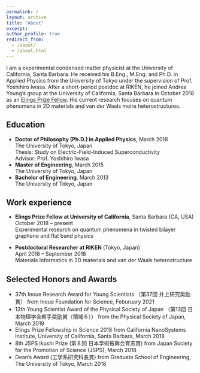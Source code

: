 ```yaml
---
permalink: /
layout: archive
title: "About"
excerpt:
author_profile: true
redirect_from: 
  - /about/
  - /about.html
---
```


I am a experimental condensed matter physicist at the University of California, Santa Barbara. He received his B.Eng., M.Eng. and Ph.D. in Applied Physics from the University of Tokyo under the supervision of Prof. Yoshihiro Iwasa. After a short-period postdoc at RIKEN, he joined Andrea Young’s group at the University of California, Santa Barbara in October 2018 as an [Elings Prize Fellow](https://www.cnsi.ucsb.edu/resources/funding/elings-prize/fellows). His current research focuses on quantum phenomena in 2D materials and van der Waals moire heterostructures.

## Education

* **Doctor of Philosophy (Ph.D.) in Applied Physics**, March 2018<br>
  The University of Tokyo, Japan<br>
  Thesis: Study on Electric-Field-Induced Superconductivity<br>
  Advisor: Prof. Yoshihiro Iwasa
  <br>
* **Master of Engineering**, March 2015<br>
  The University of Tokyo, Japan
  <br>
* **Bachelor of Engineering**, March 2013<br>
  The University of Tokyo, Japan

## Work experience

* **Elings Prize Fellow at University of California**, Santa Barbara (CA, USA)<br>
  October 2018 – present<br>
  Experimental research on quantum phenomena in twisted bilayer graphene and flat band physics

* **Postdoctoral Researcher at RIKEN** (Tokyo, Japan)<br>
  April 2018 – September 2018<br>
  Materials Informatics in 2D materials and van der Waals heterostructure

## Selected Honors and Awards
* 37th Inoue Research Award for Young Scientists （第37回 井上研究奨励賞） from Inoue Foundation for Science, Feburuary 2021
* 13th Young Scientist Award of the Physical Society of Japan （第13回 日本物理学会若手奨励賞（領域６）） from the Physical Society of Japan, March 2019
* Elings Prize Fellowship in Science 2018
from California NanoSystems Institute, University of California, Santa Barbara, March 2018
* 8th JSPS Ikushi Prize  (第８回 日本学術振興会育志賞)  from Japan Society for the Promotion of Science (JSPS), March 2018
* Dean’s Award (工学系研究科長賞) from Graduate School of Engineering, The University of Tokyo, March 2018


